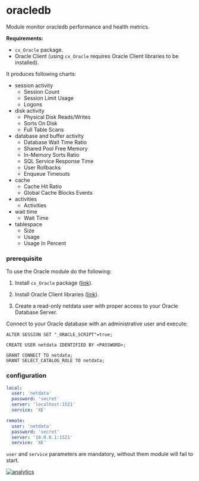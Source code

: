 # oracledb

Module monitor oracledb performance and health metrics.

**Requirements:**
 - `cx_Oracle` package.
 - Oracle Client (using `cx_Oracle` requires Oracle Client libraries to be installed).

It produces following charts:
 - session activity
   - Session Count
   - Session Limit Usage
   - Logons
 - disk activity
   - Physical Disk Reads/Writes
   - Sorts On Disk
   - Full Table Scans
 - database and buffer activity
   - Database Wait Time Ratio
   - Shared Pool Free Memory
   - In-Memory Sorts Ratio
   - SQL Service Response Time
   - User Rollbacks
   - Enqueue Timeouts
 - cache
   - Cache Hit Ratio
   - Global Cache Blocks Events
 - activities
   - Activities
 - wait time
   - Wait Time
 - tablespace
   - Size
   - Usage
   - Usage In Percent

### prerequisite

To use the Oracle module do the following:

1. Install `cx_Oracle` package ([link](https://cx-oracle.readthedocs.io/en/latest/installation.html#install-cx-oracle)).

2. Install Oracle Client libraries ([link](https://cx-oracle.readthedocs.io/en/latest/installation.html#install-oracle-client)).

3. Create a read-only netdata user with proper access to your Oracle Database Server.

Connect to your Oracle database with an administrative user and execute:

```
ALTER SESSION SET "_ORACLE_SCRIPT"=true;

CREATE USER netdata IDENTIFIED BY <PASSWORD>;

GRANT CONNECT TO netdata;
GRANT SELECT_CATALOG_ROLE TO netdata;

``` 

### configuration

```yaml
local:
  user: 'netdata'
  password: 'secret'
  server: 'localhost:1521'
  service: 'XE'

remote:
  user: 'netdata'
  password: 'secret'
  server: '10.0.0.1:1521'
  service: 'XE'
```

`user` and `service` parameters are mandatory, without them module will fail to start.

[![analytics](https://www.google-analytics.com/collect?v=1&aip=1&t=pageview&_s=1&ds=github&dr=https%3A%2F%2Fgithub.com%2Fnetdata%2Fnetdata&dl=https%3A%2F%2Fmy-netdata.io%2Fgithub%2Fcollectors%2Fpython.d.plugin%2Fexample%2FREADME&_u=MAC~&cid=5792dfd7-8dc4-476b-af31-da2fdb9f93d2&tid=UA-64295674-3)]()
